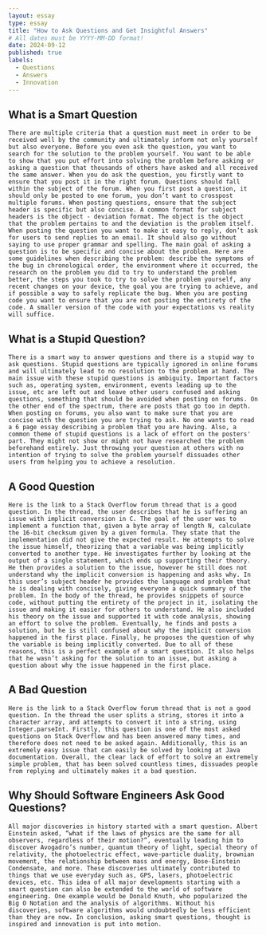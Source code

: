 ```yaml
---
layout: essay
type: essay
title: "How to Ask Questions and Get Insightful Answers"
# All dates must be YYYY-MM-DD format!
date: 2024-09-12
published: true
labels:
  - Questions
  - Answers
  - Innovation
---
```

## What is a Smart Question
	There are multiple criteria that a question must meet in order to be received well by the community and ultimately inform not only yourself but also everyone. Before you even ask the question, you want to search for the solution to the problem yourself. You want to be able to show that you put effort into solving the problem before asking or asking a question that thousands of others have asked and all received the same answer. When you do ask the question, you firstly want to ensure that you post it in the right forum. Questions should fall within the subject of the forum. When you first post a question, it should only be posted to one forum, you don’t want to crosspost multiple forums. When posting questions, ensure that the subject header is specific but also concise. A common format for subject headers is the object - deviation format. The object is the object that the problem pertains to and the deviation is the problem itself. When posting the question you want to make it easy to reply, don’t ask for users to send replies to an email. It should also go without saying to use proper grammar and spelling. The main goal of asking a question is to be specific and concise about the problem. Here are some guidelines when describing the problem: describe the symptoms of the bug in chronological order, the environment where it occurred, the research on the problem you did to try to understand the problem better, the steps you took to try to solve the problem yourself, any recent changes on your device, the goal you are trying to achieve, and if possible a way to safely replicate the bug. When you are posting code you want to ensure that you are not posting the entirety of the code. A smaller version of the code with your expectations vs reality will suffice.
## What is a Stupid Question? 
	There is a smart way to answer questions and there is a stupid way to ask questions. Stupid questions are typically ignored in online forums and will ultimately lead to no resolution to the problem at hand. The main issue with these stupid questions is ambiguity. Important factors such as, operating system, environment, events leading up to the issue, etc are left out and leave other users confused and asking questions, something that should be avoided when posting on forums. On the other end of the spectrum, there are posts that go too in depth. When posting on forums, you also want to make sure that you are concise with the question you are trying to ask. No one wants to read a 6 page essay describing a problem that you are having. Also, a common theme of stupid questions is a lack of effort on the posters' part. They might not show or might not have researched the problem beforehand entirely. Just throwing your question at others with no intention of trying to solve the problem yourself dissuades other users from helping you to achieve a resolution. 
## A Good Question 
	Here is the link to a Stack Overflow forum thread that is a good question. In the thread, the user describes that he is suffering an issue with implicit conversion in C. The goal of the user was to implement a function that, given a byte array of length N, calculate the 16-bit checksum given by a given formula. They state that the implementation did not give the expected result. He attempts to solve the issue himself, theorizing that a variable was being implicitly converted to another type. He investigates further by looking at the output of a single statement, which ends up supporting their theory. He then provides a solution to the issue, however he still does not understand why the implicit conversion is happening and asks why. In this user’s subject header he provides the language and problem that he is dealing with concisely, giving everyone a quick summary of the problem. In the body of the thread, he provides snippets of source code, without putting the entirety of the project in it, isolating the issue and making it easier for others to understand. He also included his theory on the issue and supported it with code analysis, showing an effort to solve the problem. Eventually, he finds and posts a solution, but he is still confused about why the implicit conversion happened in the first place. Finally, he proposes the question of why the variable is being implicitly converted. Due to all of these reasons, this is a perfect example of a smart question. It also helps that he wasn’t asking for the solution to an issue, but asking a question about why the issue happened in the first place. 
## A Bad Question
	Here is the link to a Stack Overflow forum thread that is not a good question. In the thread the user splits a string, stores it into a character array, and attempts to convert it into a string, using Integer.parseInt. Firstly, this question is one of the most asked questions on Stack Overflow and has been answered many times, and therefore does not need to be asked again. Additionally, this is an extremely easy issue that can easily be solved by looking at Java documentation. Overall, the clear lack of effort to solve an extremely simple problem, that has been solved countless times, dissuades people from replying and ultimately makes it a bad question.

## Why Should Software Engineers Ask Good Questions?
	All major discoveries in history started with a smart question. Albert Einstein asked, “what if the laws of physics are the same for all observers, regardless of their motion?”, eventually leading him to discover Avogadro’s number, quantum theory of light, special theory of relativity, the photoelectric effect, wave-particle duality, brownian movement, the relationship between mass and energy, Bose-Einstein Condensate, and more. These discoveries ultimately contributed to things that we use everyday such as, GPS, lasers, photoelectric devices, etc. This idea of all major developments starting with a smart question can also be extended to the world of software engineering. One example would be Donald Knuth, who popularized the Big O Notation and the analysis of algorithms. Without his discoveries, software algorithms would undoubtedly be less efficient than they are now. In conclusion, asking smart questions, thought is inspired and innovation is put into motion.
